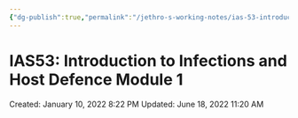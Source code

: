 ```yaml
---
{"dg-publish":true,"permalink":"/jethro-s-working-notes/ias-53-introduction-to-infections-and-host-defence/","dgPassFrontmatter":true}
---
```



# IAS53: Introduction to Infections and Host Defence Module 1

Created: January 10, 2022 8:22 PM
Updated: June 18, 2022 11:20 AM